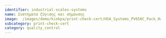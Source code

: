 ```yaml
---
identifier: industrial-scales-systems
name: Συστήματα ζύγισης και σήμανσης
image:  /images/demo/kiokpa/print-check-cert/HSA_Systems_PV650C_Pack_Handling_Unit.jpg
subcategory: print-check-cert
category: quality_control
---
```

